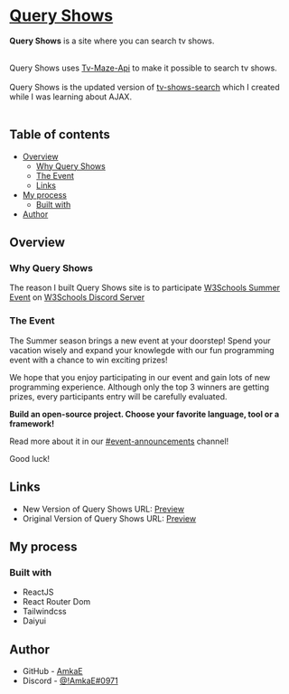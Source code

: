 # [Query Shows](https://www.queryshows.com/) 
**Query Shows** is a site where you can search tv shows.<br>
<br>

Query Shows uses [Tv-Maze-Api](https://www.tvmaze.com/api) to make it possible to search tv shows. <br><br>
Query Shows is the updated version of [tv-shows-search](https://v1-tv-shows-search.netlify.app/) which I created while I was learning about AJAX.<br><br>

## Table of contents
- [Overview](#overview)
  - [Why Query Shows](#why-query-shows)
  - [The Event](#the-event)
  - [Links](#links)
- [My process](#my-process)
  - [Built with](#built-with)
- [Author](#author)

## Overview

### Why Query Shows
The reason I built Query Shows site is to participate [W3Schools Summer Event](https://discord.gg/ezwp9wh8?event=992334751157456946) on [W3Schools Discord Server](https://discord.gg/dGagDWQD)

### The Event
The Summer season brings a new event at your doorstep! Spend your vacation wisely and expand your knowlegde with our fun programming event with a chance to win exciting prizes!<br>

We hope that you enjoy participating in our event and gain lots of new programming experience. Although only the top 3 winners are getting prizes, every participants entry will be carefully evaluated.<br>

**Build an open-source project. Choose your favorite language, tool or a framework!**<br>

Read more about it in our [#event-announcements](https://discord.gg/7pqWCfhS) channel!<br>

Good luck!<br>

## Links

- New Version of Query Shows URL: [Preview](https://www.queryshows.com/)
- Original Version of Query Shows URL: [Preview](https://v1-tv-shows-search.netlify.app/)

## My process

### Built with

- ReactJS
- React Router Dom
- Tailwindcss
- Daiyui


## Author

- GitHub - [AmkaE](https://github.com/AmkaE)
- Discord - [@!AmkaE#0971](https://discord.com/users/!AmkaE#0971)
